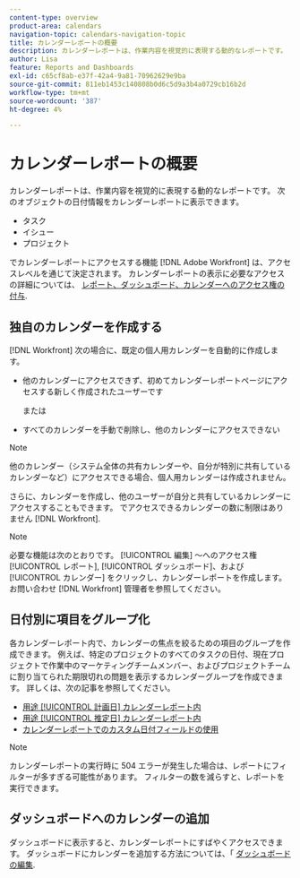 ```yaml
---
content-type: overview
product-area: calendars
navigation-topic: calendars-navigation-topic
title: カレンダーレポートの概要
description: カレンダーレポートは、作業内容を視覚的に表現する動的なレポートです。 タスク、タスクおよびプロジェクトに関する日付情報をカレンダーレポートに表示できます。
author: Lisa
feature: Reports and Dashboards
exl-id: c65cf8ab-e37f-42a4-9a81-70962629e9ba
source-git-commit: 811eb1453c140808b0d6c5d9a3b4a0729cb16b2d
workflow-type: tm+mt
source-wordcount: '387'
ht-degree: 4%

---
```


# カレンダーレポートの概要

<!-- Audited: 01/2024 -->

カレンダーレポートは、作業内容を視覚的に表現する動的なレポートです。 次のオブジェクトの日付情報をカレンダーレポートに表示できます。

* タスク
* イシュー
* プロジェクト

でカレンダーレポートにアクセスする機能 [!DNL Adobe Workfront] は、アクセスレベルを通じて決定されます。 カレンダーレポートの表示に必要なアクセスの詳細については、 [レポート、ダッシュボード、カレンダーへのアクセス権の付与](../../../administration-and-setup/add-users/configure-and-grant-access/grant-access-reports-dashboards-calendars.md).

## 独自のカレンダーを作成する

[!DNL Workfront] 次の場合に、既定の個人用カレンダーを自動的に作成します。

* 他のカレンダーにアクセスできず、初めてカレンダーレポートページにアクセスする新しく作成されたユーザーです

  または

* すべてのカレンダーを手動で削除し、他のカレンダーにアクセスできない

>[!NOTE]
>
>他のカレンダー（システム全体の共有カレンダーや、自分が特別に共有しているカレンダーなど）にアクセスできる場合、個人用カレンダーは作成されません。

さらに、カレンダーを作成し、他のユーザーが自分と共有しているカレンダーにアクセスすることもできます。 でアクセスできるカレンダーの数に制限はありません [!DNL Workfront].

>[!NOTE]
>
>必要な機能は次のとおりです。 [!UICONTROL 編集] ～へのアクセス権 [!UICONTROL レポート], [!UICONTROL ダッシュボード]、および [!UICONTROL カレンダー] をクリックし、カレンダーレポートを作成します。 お問い合わせ [!DNL Workfront] 管理者を参照してください。

## 日付別に項目をグループ化

各カレンダーレポート内で、カレンダーの焦点を絞るための項目のグループを作成できます。 例えば、特定のプロジェクトのすべてのタスクの日付、現在プロジェクトで作業中のマーケティングチームメンバー、およびプロジェクトチームに割り当てられた期限切れの問題を表示するカレンダーグループを作成できます。 詳しくは、次の記事を参照してください。

* [用途 [!UICONTROL 計画日] カレンダーレポート内](../../../reports-and-dashboards/reports/calendars/use-planned-dates.md)
* [用途 [!UICONTROL 推定日] カレンダーレポート内](../../../reports-and-dashboards/reports/calendars/use-projected-dates.md)
* [カレンダーレポートでのカスタム日付フィールドの使用](../../../reports-and-dashboards/reports/calendars/use-custom-dates.md)

>[!NOTE]
>
>カレンダーレポートの実行時に 504 エラーが発生した場合は、レポートにフィルターが多すぎる可能性があります。 フィルターの数を減らすと、レポートを実行できます。

## ダッシュボードへのカレンダーの追加

ダッシュボードに表示すると、カレンダーレポートにすばやくアクセスできます。 ダッシュボードにカレンダーを追加する方法については、「 [ダッシュボードの編集](../../../reports-and-dashboards/dashboards/creating-and-managing-dashboards/edit-dashboard.md).
